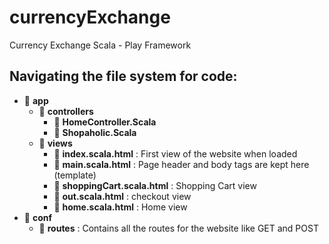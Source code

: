 # currencyExchange
Currency Exchange Scala - Play Framework 
## Navigating the file system for code: 
   - :open_file_folder: **app**
      -  :open_file_folder: **controllers** 
           -   :open_file_folder: **HomeController.Scala**
           -   :open_file_folder: **Shopaholic.Scala** 
      -  :open_file_folder: **views** 
           -   :open_file_folder: **index.scala.html** : First view of the website when loaded
           -   :open_file_folder: **main.scala.html** : Page header and body tags are kept here  (template)
           -   :open_file_folder: **shoppingCart.scala.html** : Shopping Cart view
           -   :open_file_folder: **out.scala.html** : checkout view
           -   :open_file_folder: **home.scala.html** : Home view 
   - :open_file_folder: **conf**
       - :open_file_folder: **routes** : Contains all the routes for the website like GET and POST
